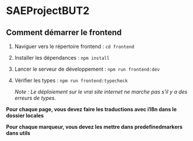 # SAEProjectBUT2

## Comment démarrer le frontend

1. Naviguer vers le répertoire frontend : `cd frontend`
2. Installer les dépendances : `npm install`
3. Lancer le serveur de développement : `npm run frontend:dev`
4. Vérifier les types : `npm run frontend:typecheck`

   *Note : Le déploiement sur le vrai site internet ne marche pas s'il y a des erreurs de types.*

**Pour chaque page, vous devez faire les traductions avec i18n dans le dossier locales**

**Pour chaque marqueur, vous devez les mettre dans predefinedmarkers dans utils**
